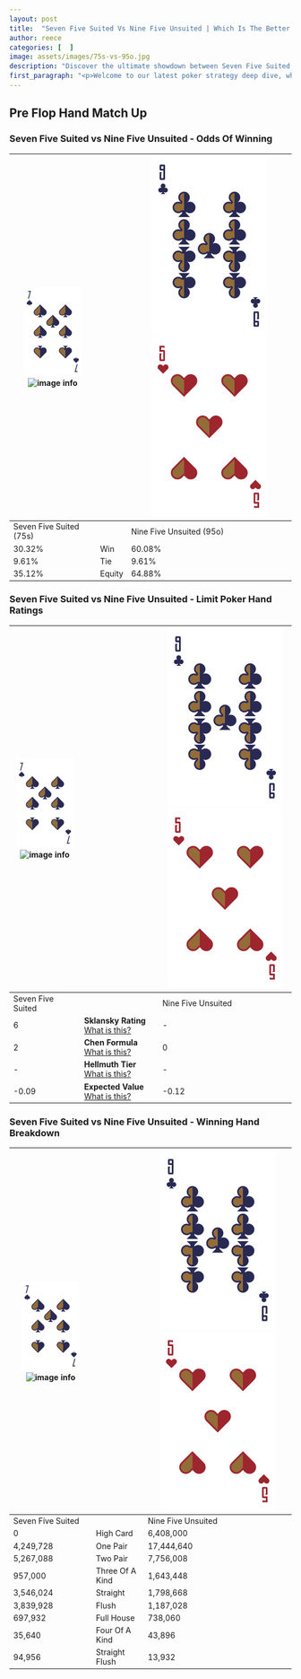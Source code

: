 ```yaml
---
layout: post
title:  "Seven Five Suited Vs Nine Five Unsuited | Which Is The Better Hand In Poker? A Complete Guide"
author: reece
categories: [  ]
image: assets/images/75s-vs-95o.jpg
description: "Discover the ultimate showdown between Seven Five Suited and Nine Five Unsuited in poker! Uncover the odds, strategies, and scenarios where one hand triumphs over the other. Get ready to up your poker game with this thrilling analysis."
first_paragraph: "<p>Welcome to our latest poker strategy deep dive, where we're pitting two distinct hands against each other in a high-stakes showdown: Seven Five Suited vs Nine Five Unsuited.</p><p>In the dynamic world of poker, every decision counts, and knowing which hand holds the upper hand is key to your success at the table.</p><p>In this article, we'll dissect these two hands, explore the scenarios where one dominates the other, and equip you with the knowledge to make strategic choices that can tip the odds in your favor.</p><p>Get ready to unravel the intriguing dynamics of these poker hands and elevate your game to new heights.</p>"
---
```




[comment]: # (sp0)

## Pre Flop Hand Match Up

<div class="table hand-ratings" markdown="1"> 



### Seven Five Suited vs Nine Five Unsuited - Odds Of Winning


    
| ![image info](assets/images/hand1/7.png) ![image info](assets/images/hand1/5s.png) |  | ![image info](assets/images/hand2/9.png) ![image info](assets/images/hand2/5o.png) |
| -------- | -------- | -------- |
| Seven Five Suited (75s) |  | Nine Five Unsuited (95o) |
| 30.32% | Win | 60.08% |
| 9.61% | Tie | 9.61% |
| 35.12% | Equity | 64.88% |




[comment]: # (sp1)



### Seven Five Suited vs Nine Five Unsuited - Limit Poker Hand Ratings


    
| ![image info](assets/images/hand1/7.png) ![image info](assets/images/hand1/5s.png) |  | ![image info](assets/images/hand2/9.png) ![image info](assets/images/hand2/5o.png) |
| -------- | -------- | -------- |
| Seven Five Suited |  | Nine Five Unsuited |
| 6 | **Sklansky Rating** [What is this?](/sklansky-rating-explained) | - |
| 2 | **Chen Formula** [What is this?](/chen-formula-explained) | 0 |
| - | **Hellmuth Tier** [What is this?](/Hellmuth-tier-explained) | - |
| -0.09 | **Expected Value** [What is this?](/expected-value-explained) | -0.12 |




[comment]: # (sp2)



### Seven Five Suited vs Nine Five Unsuited - Winning Hand Breakdown


    
| ![image info](assets/images/hand1/7.png) ![image info](assets/images/hand1/5s.png) |  | ![image info](assets/images/hand2/9.png) ![image info](assets/images/hand2/5o.png) |
| -------- | -------- | -------- |
| Seven Five Suited |  | Nine Five Unsuited |
| 0 | High Card | 6,408,000 |
| 4,249,728 | One Pair | 17,444,640 |
| 5,267,088 | Two Pair | 7,756,008 |
| 957,000 | Three Of A Kind | 1,643,448 |
| 3,546,024 | Straight | 1,798,668 |
| 3,839,928 | Flush | 1,187,028 |
| 697,932 | Full House | 738,060 |
| 35,640 | Four Of A Kind | 43,896 |
| 94,956 | Straight Flush | 13,932 |




[comment]: # (sp3)



</div>

[comment]: # (sp4)



[comment]: # (sp5)

